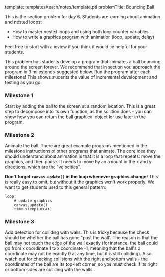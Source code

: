 template: templates/teach/notes/template.ptl
problemTitle: Bouncing Ball

This is the section problem for day 6.  Students are learning about animation and nested loops:

+ How to master nested loops and using both loop counter variables
+ How to write a graphics program with animation (loop, update, delay)

Feel free to start with a review if you think it would be helpful for your students.

This problem has students develop a program that animates a ball bouncing around the screen forever.  We recommend that in section you approach the program in 3 milestones, suggested below.  Run the program after each milestone!  This shows students the value of incremental development and testing as you go.

### Milestone 1
Start by adding the ball to the screen at a random location.  This is a great step to decompose into its own function, as the solution does - you can show how you can return the ball graphical object for use later in the program.

### Milestone 2
Animate the ball.  There are great example programs mentioned in the milestone instructions of other programs that animate.  The core idea they should understand about animation is that it is a loop that repeats: move the graphics, and then pause.  It needs to move by an amount in the x and y directions, which are the "velocities".

**Don't forget `canvas.update()` in the loop whenever graphics change!**  This is really easy to omit, but without it the graphics won't work properly.  We want to get students used to this general pattern:

```
loop:
    # update graphics
    canvas.update()
    time.sleep(DELAY)
```

### Milestone 3
Add detection for colliding with walls.  This is tricky because the check should be whether the ball has gone "past the wall".  The reason is that the ball may not touch the edge of the wall exactly (for instance, the ball could go from x coordinate 1 to x coordinate -1, meaning that the ball's x coordinate may not be exactly 0 at any time, but it is still colliding).  Also watch out for checking collisions with the right and bottom walls - the coordinates of the ball are its top-left corner, so you must check if its right or bottom sides are colliding with the walls.
